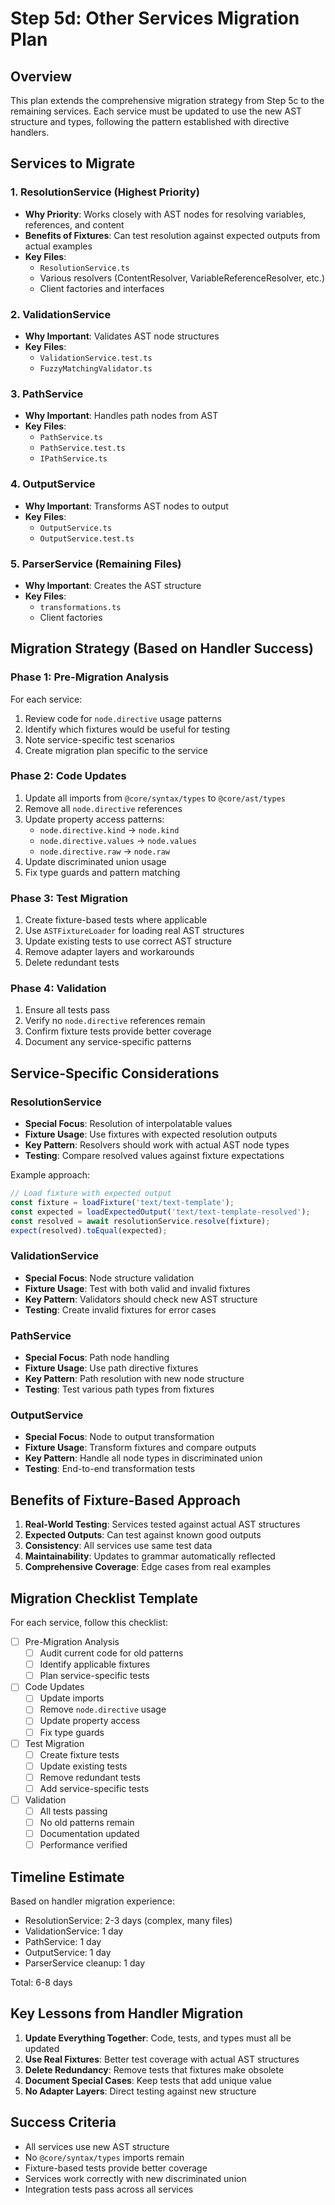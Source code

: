 # Step 5d: Other Services Migration Plan

## Overview

This plan extends the comprehensive migration strategy from Step 5c to the remaining services. Each service must be updated to use the new AST structure and types, following the pattern established with directive handlers.

## Services to Migrate

### 1. ResolutionService (Highest Priority)
- **Why Priority**: Works closely with AST nodes for resolving variables, references, and content
- **Benefits of Fixtures**: Can test resolution against expected outputs from actual examples
- **Key Files**:
  - `ResolutionService.ts`
  - Various resolvers (ContentResolver, VariableReferenceResolver, etc.)
  - Client factories and interfaces

### 2. ValidationService
- **Why Important**: Validates AST node structures
- **Key Files**:
  - `ValidationService.test.ts`
  - `FuzzyMatchingValidator.ts`

### 3. PathService
- **Why Important**: Handles path nodes from AST
- **Key Files**:
  - `PathService.ts`
  - `PathService.test.ts`
  - `IPathService.ts`

### 4. OutputService
- **Why Important**: Transforms AST nodes to output
- **Key Files**:
  - `OutputService.ts`
  - `OutputService.test.ts`

### 5. ParserService (Remaining Files)
- **Why Important**: Creates the AST structure
- **Key Files**:
  - `transformations.ts`
  - Client factories

## Migration Strategy (Based on Handler Success)

### Phase 1: Pre-Migration Analysis
For each service:
1. Review code for `node.directive` usage patterns
2. Identify which fixtures would be useful for testing
3. Note service-specific test scenarios
4. Create migration plan specific to the service

### Phase 2: Code Updates
1. Update all imports from `@core/syntax/types` to `@core/ast/types`
2. Remove all `node.directive` references
3. Update property access patterns:
   - `node.directive.kind` → `node.kind`
   - `node.directive.values` → `node.values`
   - `node.directive.raw` → `node.raw`
4. Update discriminated union usage
5. Fix type guards and pattern matching

### Phase 3: Test Migration
1. Create fixture-based tests where applicable
2. Use `ASTFixtureLoader` for loading real AST structures
3. Update existing tests to use correct AST structure
4. Remove adapter layers and workarounds
5. Delete redundant tests

### Phase 4: Validation
1. Ensure all tests pass
2. Verify no `node.directive` references remain
3. Confirm fixture tests provide better coverage
4. Document any service-specific patterns

## Service-Specific Considerations

### ResolutionService
- **Special Focus**: Resolution of interpolatable values
- **Fixture Usage**: Use fixtures with expected resolution outputs
- **Key Pattern**: Resolvers should work with actual AST node types
- **Testing**: Compare resolved values against fixture expectations

Example approach:
```typescript
// Load fixture with expected output
const fixture = loadFixture('text/text-template');
const expected = loadExpectedOutput('text/text-template-resolved');
const resolved = await resolutionService.resolve(fixture);
expect(resolved).toEqual(expected);
```

### ValidationService
- **Special Focus**: Node structure validation
- **Fixture Usage**: Test with both valid and invalid fixtures
- **Key Pattern**: Validators should check new AST structure
- **Testing**: Create invalid fixtures for error cases

### PathService
- **Special Focus**: Path node handling
- **Fixture Usage**: Use path directive fixtures
- **Key Pattern**: Path resolution with new node structure
- **Testing**: Test various path types from fixtures

### OutputService
- **Special Focus**: Node to output transformation
- **Fixture Usage**: Transform fixtures and compare outputs
- **Key Pattern**: Handle all node types in discriminated union
- **Testing**: End-to-end transformation tests

## Benefits of Fixture-Based Approach

1. **Real-World Testing**: Services tested against actual AST structures
2. **Expected Outputs**: Can test against known good outputs
3. **Consistency**: All services use same test data
4. **Maintainability**: Updates to grammar automatically reflected
5. **Comprehensive Coverage**: Edge cases from real examples

## Migration Checklist Template

For each service, follow this checklist:

- [ ] Pre-Migration Analysis
  - [ ] Audit current code for old patterns
  - [ ] Identify applicable fixtures
  - [ ] Plan service-specific tests
  
- [ ] Code Updates
  - [ ] Update imports
  - [ ] Remove `node.directive` usage
  - [ ] Update property access
  - [ ] Fix type guards
  
- [ ] Test Migration
  - [ ] Create fixture tests
  - [ ] Update existing tests
  - [ ] Remove redundant tests
  - [ ] Add service-specific tests
  
- [ ] Validation
  - [ ] All tests passing
  - [ ] No old patterns remain
  - [ ] Documentation updated
  - [ ] Performance verified

## Timeline Estimate

Based on handler migration experience:
- ResolutionService: 2-3 days (complex, many files)
- ValidationService: 1 day
- PathService: 1 day
- OutputService: 1 day
- ParserService cleanup: 1 day

Total: 6-8 days

## Key Lessons from Handler Migration

1. **Update Everything Together**: Code, tests, and types must all be updated
2. **Use Real Fixtures**: Better test coverage with actual AST structures
3. **Delete Redundancy**: Remove tests that fixtures make obsolete
4. **Document Special Cases**: Keep tests that add unique value
5. **No Adapter Layers**: Direct testing against new structure

## Success Criteria

- All services use new AST structure
- No `@core/syntax/types` imports remain
- Fixture-based tests provide better coverage
- Services work correctly with new discriminated union
- Integration tests pass across all services